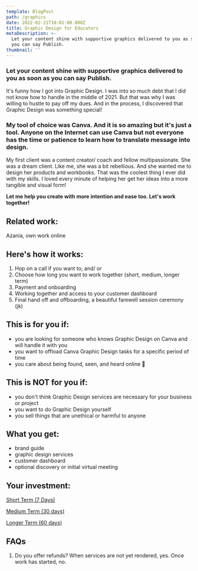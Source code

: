 ```yaml
---
template: BlogPost
path: /graphics
date: 2022-02-21T10:01:00.000Z
title: Graphic Design for Educators
metaDescription: >-
  Let your content shine with supportive graphics delivered to you as soon as
  you can say Publish.
thumbnail: ''
---
```

### Let your content shine with supportive graphics delivered to you as soon as you can say Publish.

It's funny how I got into Graphic Design. I was into so much debt that I did not know how to handle in the middle of 2021. But that was why I was willing to hustle to pay off my dues. And in the process, I discovered that Graphic Design was something special! 

### My tool of choice was Canva. And it is so amazing but it's just a tool. Anyone on the Internet can use Canva but not everyone has the time or patience to learn how to translate message into design.

My first client was a content creator/ coach and fellow multipassionate. She was a dream client. Like me, she was a bit rebellious. And she wanted me to design her products and workbooks. That was the coolest thing I ever did with my skills. I loved every minute of helping her get her ideas into a more tangible and visual form! 

**Let me help you create with more intention and ease too. Let's work together!** 

## Related work:

Azania, own work online

## Here's how it works:

1. Hop on a call if you want to; and/ or
2. Choose how long you want to work together (short, medium, longer term)
3. Payment and onboarding
4. Working together and access to your customer dashboard
5. Final hand off and offboarding, a beautiful farewell session ceremony (jk) 

## This is for you if:

* you are looking for someone who knows Graphic Design on Canva and will handle it with you
* you want to offload Canva Graphic Design tasks for a specific period of time
* you care about being found, seen, and heard online 💜

## This is NOT for you if:

* you don't think Graphic Design services are necessary for your business or project
* you want to do Graphic Design yourself
* you sell things that are unethical or harmful to anyone

## What you get:

* brand guide
* graphic design services 
* customer dashboard
* optional discovery or initial virtual meeting

## Your investment:

[Short Term (7 Days)](https://www.paypal.com/webapps/billing/plans/subscribe?plan_id=P-4SY050355N353493YMIJ4TCY)

[Medium Term (30 days)](https://www.paypal.com/webapps/billing/plans/subscribe?plan_id=P-69E53909L9295980DMIJ434I)

[](https://www.paypal.com/webapps/billing/plans/subscribe?plan_id=P-69E53909L9295980DMIJ434I)[Longer Term (60 days)](https://www.paypal.com/webapps/billing/plans/subscribe?plan_id=P-46X377003C284760EMIJ4V6Q)

## FAQs

1. Do you offer refunds? When services are not yet rendered, yes. Once work has started, no.
